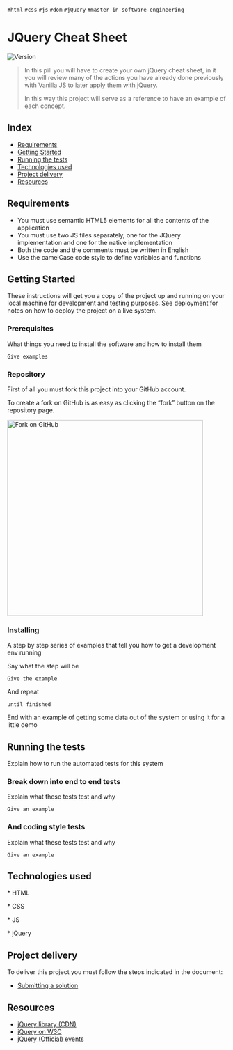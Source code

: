 `#html` `#css` `#js` `#dom` `#jQuery` `#master-in-software-engineering`

# JQuery Cheat Sheet <!-- omit in toc -->

<p>
  <img alt="Version" src="https://img.shields.io/badge/version-1.0-blue.svg?cacheSeconds=2592000" />
</p>

> In this pill you will have to create your own jQuery cheat sheet, in it you will review many of the actions you have already done previously with Vanilla JS to later apply them with jQuery. 
>
> In this way this project will serve as a reference to have an example of each concept.

## Index <!-- omit in toc -->

- [Requirements](#requirements)
- [Getting Started](#getting-started)
- [Running the tests](#running-the-tests)
- [Technologies used](#technologies-used)
- [Project delivery](#project-delivery)
- [Resources](#resources)

## Requirements

- You must use semantic HTML5 elements for all the contents of the application
- You must use two JS files separately, one for the JQuery implementation and one for the native implementation
- Both the code and the comments must be written in English
- Use the camelCase code style to define variables and functions

## Getting Started

These instructions will get you a copy of the project up and running on your
local machine for development and testing purposes. See deployment for notes on
how to deploy the project on a live system.

### Prerequisites

What things you need to install the software and how to install them

```
Give examples
```

### Repository

First of all you must fork this project into your GitHub account.

To create a fork on GitHub is as easy as clicking the “fork” button on the repository page.

<img src="https://docs.github.com/assets/images/help/repository/fork_button.jpg" alt="Fork on GitHub" width='450'>

### Installing

A step by step series of examples that tell you how to get a development env
running

Say what the step will be

```
Give the example
```

And repeat

```
until finished
```

End with an example of getting some data out of the system or using it for a
little demo

## Running the tests

Explain how to run the automated tests for this system

### Break down into end to end tests

Explain what these tests test and why

```
Give an example
```

### And coding style tests

Explain what these tests test and why

```
Give an example
```

## Technologies used

\* HTML

\* CSS

\* JS

\* jQuery

## Project delivery

To deliver this project you must follow the steps indicated in the document:

- [Submitting a solution](https://www.notion.so/Submitting-a-solution-524dab1a71dd4b96903f26385e24cdb6)

## Resources

- [jQuery library (CDN)](https://code.jquery.com/jquery-3.5.1.js)
- [jQuery on W3C](https://www.w3schools.com/jquery/)
- [jQuery (Official) events](https://api.jquery.com/category/events/)